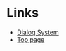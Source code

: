 # Links

- [Dialog System](https://memakura.github.io/dialogsystem)
- [Top page](https://memakura.github.io)
